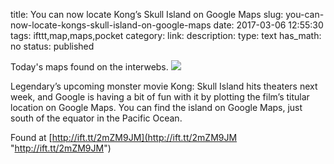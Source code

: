 title: You can now locate Kong’s Skull Island on Google Maps
slug: you-can-now-locate-kongs-skull-island-on-google-maps
date: 2017-03-06 12:55:30
tags: ifttt,map,maps,pocket
category: 
link: 
description: 
type: text
has_math: no
status: published

Today's maps found on the interwebs. ![](http://ift.tt/2mvAYw2)  
  

Legendary’s upcoming monster movie Kong: Skull Island hits theaters next week, and Google is having a bit of fun with it by plotting the film’s titular location on Google Maps. You can find the island on Google Maps, just south of the equator in the Pacific Ocean.  
  

Found at [http://ift.tt/2mZM9JM](http://ift.tt/2mZM9JM "http://ift.tt/2mZM9JM")



